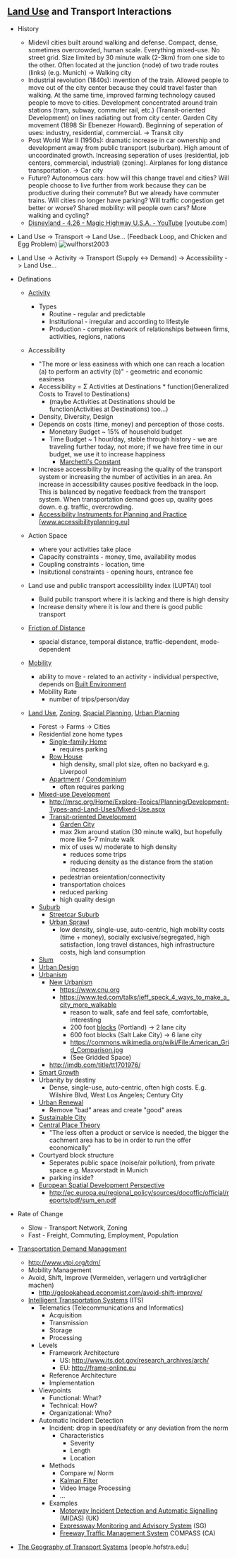 ## [Land Use](https://en.wikipedia.org/wiki/Land_use) and Transport Interactions
* History
  * Midevil cities built around walking and defense. Compact, dense, sometimes overcrowded, human scale. Everything mixed-use. No street grid. Size limited by 30 minute walk (2-3km) from one side to the other. Often located at the junction (node) of two trade routes (links) (e.g. Munich) -> Walking city
  * Industrial revolution (1840s): invention of the train. Allowed people to move out of the city center because they could travel faster than walking. At the same time, improved farming technology caused people to move to cities. Development concentrated around train stations (tram, subway, commuter rail, etc.) (Transit-oriented Development) on lines radiating out from city center. Garden City movement (1898 Sir Ebenezer Howard). Beginning of seperation of uses: industry, residential, commercial. -> Transit city
  * Post World War II (1950s): dramatic increase in car ownership and development away from public transport (suburban). High amount of uncoordinated growth. Increasing seperation of uses (residential, job centers, commercial, industrial) (zoning). Airplanes for long distance transportation. -> Car city
  * Future? Autonomous cars: how will this change travel and cities? Will people choose to live further from work because they can be productive during their commute? But we already have commuter trains. Will cities no longer have parking? Will traffic congestion get better or worse? Shared mobility: will people own cars? More walking and cycling?
  * [Disneyland - 4.26 - Magic Highway U.S.A. - YouTube](https://www.youtube.com/watch?v=e0q_oP9TPD4) [youtube.com]
* Land Use -> Transport -> Land Use... (Feedback Loop, and Chicken and Egg Problem)
![wulfhorst2003](https://github.com/davidbailey/tum/raw/master/handbook/Land%20Use%20and%20Transport/wulfhorst2003.png)
* Land Use -> Activity -> Transport (Supply <-> Demand) -> Accessibility -> Land Use...
* Definations
  * [Activity](https://en.wikipedia.org/wiki/Action_(philosophy))
    * Types
      * Routine - regular and predictable
      * Institutional - irregular and according to lifestyle
      * Production - complex network of relationships between firms, activities, regions, nations
  * Accessibility
    * "The more or less easiness with which one can reach a location (a) to perform an activity (b)" - geometric and economic easiness
    * Accessibility = Σ Activities at Destinations * function(Generalized Costs to Travel to Destinations)
      * (maybe Activities at Destinations should be function(Activities at Destinations) too...)
    * Density, Diversity, Design
    * Depends on costs (time, money) and perception of those costs.
      * Monetary Budget ~ 15% of household budget
      * Time Budget ~ 1 hour/day, stable through history - we are traveling further today, not more; if we have free time in our budget, we use it to increase happiness
        * [Marchetti's Constant](https://en.wikipedia.org/wiki/Marchetti%27s_constant)
    * Increase accessibility by increasing the quality of the transport system or increasing the number of activities in an area. An increase in accessibility causes positive feedback in the loop. This is balanced by negative feedback from the transport system. When transportation demand goes up, quality goes down. e.g. traffic, overcrowding.
    * [Accessibility Instruments for Planning and Practice](http://www.accessibilityplanning.eu) [www.accessibilityplanning.eu]
  * Action Space
    * where your activities take place
    * Capacity constraints - money, time, availability modes
    * Coupling constraints - location, time
    * Insitutional constraints - opening hours, entrance fee
  * Land use and public transport accessibility index (LUPTAI) tool
    * Build pubilc transport where it is lacking and there is high density
    * Increase density where it is low and there is good public transport
  * [Friction of Distance](https://en.wikipedia.org/wiki/Friction_of_distance)
    * spacial distance, temporal distance, traffic-dependent, mode-dependent
  * [Mobility](https://en.wikipedia.org/wiki/Mobilities)
    * ability to move - related to an activity - individual perspective, depends on [Built Environment](https://en.wikipedia.org/wiki/Built_environment)
    * Mobility Rate
      * number of trips/person/day

  * [Land Use](https://en.wikipedia.org/wiki/Land_use), [Zoning](https://en.wikipedia.org/wiki/Zoning), [Spacial Planning](https://en.wikipedia.org/wiki/Spatial_planning), [Urban Planning](https://en.wikipedia.org/wiki/Urban_planning)
    * Forest -> Farms -> Cities
    * Residential zone home types
      * [Single-family Home](https://en.wikipedia.org/wiki/Single-family_detached_home)
        * requires parking
      * [Row House](https://en.wikipedia.org/wiki/Terraced_house)
        * high density, small plot size, often no backyard e.g. Liverpool
      * [Apartment](https://en.wikipedia.org/wiki/Apartment) / [Condominium](https://en.wikipedia.org/wiki/Condominium)
        * often requires parking
    * [Mixed-use Development](https://en.wikipedia.org/wiki/Mixed-use_development)
      * http://mrsc.org/Home/Explore-Topics/Planning/Development-Types-and-Land-Uses/Mixed-Use.aspx
      * [Transit-oriented Development](https://en.wikipedia.org/wiki/Transit-oriented_development)
        * [Garden City](https://en.wikipedia.org/wiki/Garden_city_movement)
        * max 2km around station (30 minute walk), but hopefully more like 5-7 minute walk
        * mix of uses w/ moderate to high density
          * reduces some trips
          * reducing density as the distance from the station increases
        * pedestrian oreientation/connectivity
        * transportation choices
        * reduced parking
        * high quality design
    * [Suburb](https://en.wikipedia.org/wiki/Suburb)
      * [Streetcar Suburb](https://en.wikipedia.org/wiki/Streetcar_suburb)
      * [Urban Sprawl](https://en.wikipedia.org/wiki/Urban_sprawl)
        * low density, single-use, auto-centric, high mobility costs (time + money), socially exclusive/segregated, high satisfaction, long travel distances, high infrastructure costs, high land consumption
    * [Slum](https://en.wikipedia.org/wiki/Slum)
    * [Urban Design](https://en.wikipedia.org/wiki/Urban_design)
    * [Urbanism](https://en.wikipedia.org/wiki/Urbanism)
      * [New Urbanism](https://en.wikipedia.org/wiki/New_Urbanism)
        * https://www.cnu.org
        * https://www.ted.com/talks/jeff_speck_4_ways_to_make_a_city_more_walkable
          * reason to walk, safe and feel safe, comfortable, interesting
          * 200 foot [blocks](https://en.wikipedia.org/wiki/City_block) (Portland) -> 2 lane city
          * 600 foot blocks (Salt Lake City) -> 6 lane city
          * https://commons.wikimedia.org/wiki/File:American_Grid_Comparison.jpg
          * (See Gridded Space)
      * http://imdb.com/title/tt1701976/
    * [Smart Growth](https://en.wikipedia.org/wiki/Smart_growth)
    * Urbanity by destiny
      * Dense, single-use, auto-centric, often high costs. E.g. Wilshire Blvd, West Los Angeles; Century City
    * [Urban Renewal](https://en.wikipedia.org/wiki/Urban_renewal)
      * Remove "bad" areas and create "good" areas
    * [Sustainable City](https://en.wikipedia.org/wiki/Sustainable_city)
    * [Central Place Theory](https://en.wikipedia.org/wiki/Central_place_theory)
      * "The less often a product or service is needed, the bigger the cachment area has to be in order to run the offer economically"
    * Courtyard block structure
      * Seperates public space (noise/air pollution), from private space e.g. Maxvorstadt in Munich
      * parking inside?
    * [European Spatial Development Perspective](https://en.wikipedia.org/wiki/European_Spatial_Development_Perspective)
      * http://ec.europa.eu/regional_policy/sources/docoffic/official/reports/pdf/sum_en.pdf
* Rate of Change
  * Slow - Transport Network, Zoning
  * Fast - Freight, Commuting, Employment, Population

* [Transportation Demand Management](https://en.wikipedia.org/wiki/Transportation_demand_management)
  * http://www.vtpi.org/tdm/
  * Mobility Management
  * Avoid, Shift, Improve (Vermeiden, verlagern und verträglicher machen)
    * http://gelookahead.economist.com/avoid-shift-improve/
  * [Intelligent Transportation Systems](https://en.wikipedia.org/wiki/Intelligent_transportation_system) (ITS)
    * Telematics (Telecommunications and Informatics)
      * Acquisition
      * Transmission
      * Storage
      * Processing
    * Levels
      * Framework Architecture
        * US: http://www.its.dot.gov/research_archives/arch/
        * EU: http://frame-online.eu
      * Reference Architecture
      * Implementation
    * Viewpoints
      * Functional: What?
      * Technical: How?
      * Organizational: Who?
    * Automatic Incident Detection
      * Incident: drop in speed/safety or any deviation from the norm
        * Characteristics
          * Severity
          * Length
          * Location
      * Methods
        * Compare w/ Norm
        * [Kalman Filter](https://en.wikipedia.org/wiki/Kalman_filter)
        * Video Image Processing
        * ...
      * Examples
        * [Motorway Incident Detection and Automatic Signalling](https://en.wikipedia.org/wiki/Motorway_Incident_Detection_and_Automatic_Signalling) (MIDAS) (UK)
        * [Expressway Monitoring and Advisory System](https://en.wikipedia.org/wiki/Expressway_Monitoring_and_Advisory_System) (SG)
        * [Freeway Traffic Management System](https://en.wikipedia.org/wiki/Freeway_Traffic_Management_System) COMPASS (CA)
* [The Geography of Transport Systems](https://people.hofstra.edu/geotrans/) [people.hofstra.edu]
